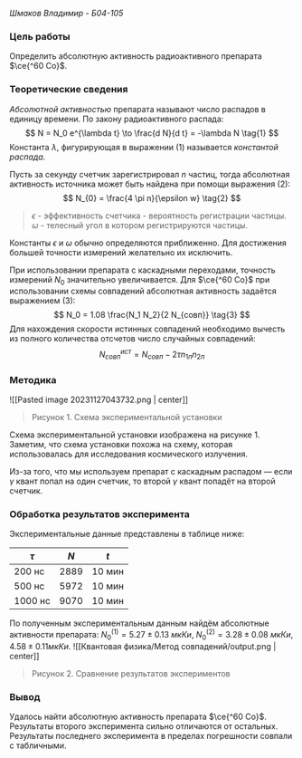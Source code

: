 *Шмаков Владимир - Б04-105*

### Цель работы

Определить абсолютную активность радиоактивного препарата $\ce{^60 Co}$.

### Теоретические сведения 

*Абсолютной активностью* препарата называют число распадов в единицу времени. По закону радиоактивного распада:
$$
N = N_0 e^{\lambda t} \to \frac{d N}{d t} = -\lambda N \tag{1}
$$
Константа $\lambda$, фигурирующая в выражении $(1)$ называется *константой распада*. 

Пусть за секунду счетчик зарегистрировал $n$ частиц, тогда абсолютная активность источника может быть найдена при помощи выражения $(2)$:
$$
N_{0} = \frac{4 \pi n}{\epsilon w} \tag{2}
$$
> $\epsilon$ - эффективность счетчика - вероятность регистрации частицы. $\omega$ - телесный угол в котором регистрируются частицы. 

Константы $\epsilon$ и $\omega$ обычно определяются приближенно. Для достижения большей точности измерений желательно их исключить.

При использовании препарата с каскадными переходами, точность измерений $N_{0}$ значительно увеличивается. Для $\ce{^60 Co}$ при использовании схемы совпадений абсолютная активность задаётся выражением $(3)$:
$$
N_0 = 1.08 \frac{N_1 N_2}{2 N_{совп}} \tag{3}
$$
Для нахождения скорости истинных совпадений необходимо вычесть из полного количества отсчетов число случайных совпадений:
$$
N_{совп}^{ист} = N_{совп} - 2 \tau n_{1п} n_{2п} \tag{4} 
$$
### Методика

![[Pasted image 20231127043732.png | center]]
> Рисунок 1. Схема экспериментальной установки

Схема экспериментальной установки изображена на рисунке 1. Заметим, что схема установки похожа на схему, которая использовалась для исследования космического излучения.

Из-за того, что мы используем препарат с каскадным распадом — если $\gamma$ квант попал на один счетчик, то второй $\gamma$ квант попадёт на второй счетчик.

### Обработка результатов эксперимента

Экспериментальные данные представлены в таблице ниже:

| $\tau$  | $N$  | $t$    |
| ------- | ---- | ------ |
| 200 нс  | 2889 | 10 мин |
| 500 нс  | 5972 | 10 мин |
| 1000 нс | 9070 | 10 мин |

По полученным экспериментальным данным найдём абсолютные активности препарата: $N_{0}^{(1)} = 5.27 \pm 0.13 \ мкКи$, $N_{0}^{(2)} = 3.28 \pm 0.08 \ мкКи$, 
$4.58 \pm 0.11 мкКи$. 
![[Квантовая физика/Метод совпадений/output.png | center]]
> Рисунок 2. Сравнение результатов экспериментов

### Вывод

Удалось найти абсолютную активность препарата $\ce{^60 Co}$. Результаты второго эксперимента сильно отличаются от остальных. Результаты последнего эксперимента в пределах погрешности совпали с табличными.
